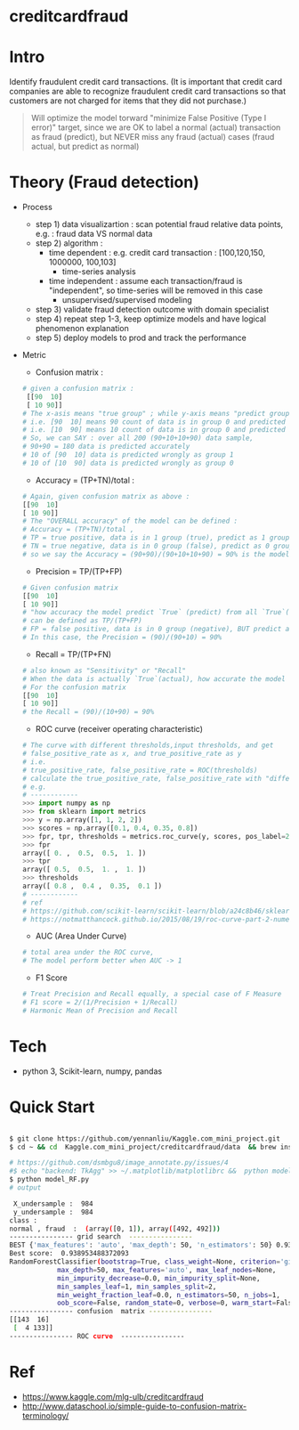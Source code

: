 # creditcardfraud


# Intro 

Identify fraudulent credit card transactions. (It is important that credit card companies are able to recognize fraudulent credit card transactions so that customers are not charged for items that they did not purchase.)

>Will optimize the model torward "minimize False Positive (Type I error)" target, since we are OK to label a normal (actual) transaction
as fraud (predict), but NEVER miss any fraud (actual) cases (fraud actual, but predict as normal)


# Theory (Fraud detection)

- Process 
	- step 1) data visualizartion : scan potential fraud relative data points, e.g. : fraud data VS normal data 
	- step 2) algorithm : 
	   - time dependent : e.g. credit card transaction : [100,120,150, 1000000, 100,103]
	      - time-series analysis 
	   - time independent : assume each transaction/fraud is "independent", so time-series will be removed in this case 
	      - unsupervised/supervised modeling 
  - step 3) validate fraud detection outcome with domain specialist
  - step 4) repeat step 1-3, keep optimize models and have logical phenomenon explanation 
  - step 5) deploy models to prod and track the performance 


- Metric
  - Confusion matrix : 
  ```python
  # given a confusion matrix :
   [[90  10]
   [ 10 90]]
  # The x-asis means "true group" ; while y-axis means "predict group"
  # i.e. [90  10] means 90 count of data is in group 0 and predicted as group 0 ; 10 count of data is in group 1 and predicted as group 0 
  # i.e. [10  90] means 10 count of data is in group 0 and predicted as group 1 ; 90 count of data is in group 1 and predicted as group 1
  # So, we can SAY : over all 200 (90+10+10+90) data sample, 
  # 90+90 = 180 data is predicted accurately 
  # 10 of [90  10] data is predicted wrongly as group 1 
  # 10 of [10  90] data is predicted wrongly as group 0  

  ```


  - Accuracy = (TP+TN)/total : 
  ```python 
  # Again, given confusion matrix as above :
  [[90  10]
  [ 10 90]]
  # The "OVERALL accuracy" of the model can be defined :
  # Accuracy = (TP+TN)/total , 
  # TP = true positive, data is in 1 group (true), predict as 1 group (true) 
  # TN = true negative, data is in 0 group (false), predict as 0 group (false) 
  # so we say the Accuracy = (90+90)/(90+10+10+90) = 90% is the model's "OVERALL" accuracy of all data points 

  ```
  - Precision = TP/(TP+FP)
  ```python 
  # Given confusion matrix 
  [[90  10]
  [ 10 90]]
  # "how accuracy the model predict `True` (predict) from all `True`(actual) group" 
  # can be defined as TP/(TP+FP) 
  # FP = false positive, data is in 0 group (negative), BUT predict as 1 group (true)
  # In this case, the Precision = (90)/(90+10) = 90%

  ```
  - Recall = TP/(TP+FN)
  ```python 
  # also known as "Sensitivity" or "Recall"
  # When the data is actually `True`(actual), how accurate the model  predict it is `True` ?
  # For the confusion matrix 
  [[90  10]
  [ 10 90]]
  # the Recall = (90)/(10+90) = 90%

  ```
  - ROC curve  (receiver operating characteristic)
  ```python
  # The curve with different thresholds,input thresholds, and get 
  # false_positive_rate as x, and true_positive_rate as y
  # i.e. 
  # true_positive_rate, false_positive_rate = ROC(thresholds)
  # calculate the true_positive_rate, false_positive_rate with "different thresholds", and plot all above as ROC curve
  # e.g. 
  # ------------
  >>> import numpy as np
  >>> from sklearn import metrics
  >>> y = np.array([1, 1, 2, 2])
  >>> scores = np.array([0.1, 0.4, 0.35, 0.8])
  >>> fpr, tpr, thresholds = metrics.roc_curve(y, scores, pos_label=2)
  >>> fpr
  array([ 0. ,  0.5,  0.5,  1. ])
  >>> tpr
  array([ 0.5,  0.5,  1. ,  1. ])
  >>> thresholds
  array([ 0.8 ,  0.4 ,  0.35,  0.1 ])
  # ------------
  # ref 
  # https://github.com/scikit-learn/scikit-learn/blob/a24c8b46/sklearn/metrics/ranking.py#L453
  # https://notmatthancock.github.io/2015/08/19/roc-curve-part-2-numerical-example.html

  ```
  - AUC (Area Under Curve)
  ```python 
  # total area under the ROC curve,
  # The model perform better when AUC -> 1 
  ```

  - F1 Score 
  ```python 
  # Treat Precision and Recall equally, a special case of F Measure
  # F1 score = 2/(1/Precision + 1/Recall)
  # Harmonic Mean of Precision and Recall
  ```

# Tech 
- python 3, Scikit-learn, numpy, pandas 

# Quick Start

```bash

$ git clone https://github.com/yennanliu/Kaggle.com_mini_project.git
$ cd ~ && cd  Kaggle.com_mini_project/creditcardfraud/data  && brew install unzip && unzip creditcardfraud.zip && cd ..

# https://github.com/dsmbgu8/image_annotate.py/issues/4
#$ echo "backend: TkAgg" >> ~/.matplotlib/matplotlibrc &&  python model_RF.py
$ python model_RF.py
# output

 X_undersample :  984
 y_undersample :  984
class : 
normal , fraud  :  (array([0, 1]), array([492, 492]))
---------------- grid search  ---------------- 
BEST {'max_features': 'auto', 'max_depth': 50, 'n_estimators': 50} 0.938953488372093 [mean: 0.93895, std: 0.02274, params: {'max_features': 'auto', 'max_depth': 50, 'n_estimators': 50}] <function _passthrough_scorer at 0x115c66620>
Best score:  0.938953488372093
RandomForestClassifier(bootstrap=True, class_weight=None, criterion='gini',
            max_depth=50, max_features='auto', max_leaf_nodes=None,
            min_impurity_decrease=0.0, min_impurity_split=None,
            min_samples_leaf=1, min_samples_split=2,
            min_weight_fraction_leaf=0.0, n_estimators=50, n_jobs=1,
            oob_score=False, random_state=0, verbose=0, warm_start=False)
---------------- confusion  matrix ----------------
[[143  16]
 [  4 133]]
---------------- ROC curve  ---------------- 

```
# Ref 
- https://www.kaggle.com/mlg-ulb/creditcardfraud
- http://www.dataschool.io/simple-guide-to-confusion-matrix-terminology/





